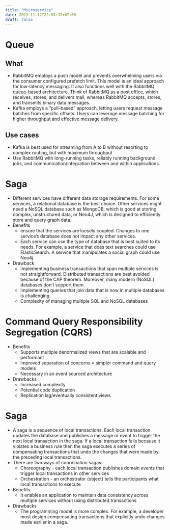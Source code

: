```yaml
---
title: "Microservice"
date: 2023-11-12T22:53:37+07:00
draft: false
---
```

# Queue
## What
- RabbitMQ employs a push model and prevents overwhelming users via the consumer configured prefetch limit. This model is an ideal approach for low-latency messaging. It also functions well with the RabbitMQ queue-based architecture. Think of RabbitMQ as a post office, which receives, stores, and delivers mail, whereas RabbitMQ accepts, stores, and transmits binary data messages.
- Kafka employs a “pull-based” approach, letting users request message batches from specific offsets. Users can leverage message batching for higher throughput and effective message delivery.
## Use cases
- Kafka is best used for streaming from A to B without resorting to complex routing, but with maximum throughput
- Use RabbitMQ with long-running tasks, reliably running background jobs, and communication/integration between and within applications.


# Saga
- Different services have different data storage requirements. For some services, a relational database is the best choice. Other services might need a NoSQL database such as MongoDB, which is good at storing complex, unstructured data, or Neo4J, which is designed to efficiently store and query graph data.
- Benefits
    + ensure that the services are loosely coupled. Changes to one service’s database does not impact any other services.
    + Each service can use the type of database that is best suited to its needs. For example, a service that does text searches could use ElasticSearch. A service that manipulates a social graph could use Neo4j.
- Drawback
    + Implementing business transactions that span multiple services is not straightforward. Distributed transactions are best avoided because of the CAP theorem. Moreover, many modern (NoSQL) databases don’t support them.
    + Implementing queries that join data that is now in multiple databases is challenging.
    + Complexity of managing multiple SQL and NoSQL databases

# Command Query Responsibility Segregation (CQRS)
- Benefits
    + Supports multiple denormalized views that are scalable and performant
    + Improved separation of concerns = simpler command and query models
    + Necessary in an event sourced architecture
- Drawbacks
    + Increased complexity
    + Potential code duplication
    + Replication lag/eventually consistent views
# Saga
- A saga is a sequence of local transactions. Each local transaction updates the database and publishes a message or event to trigger the next local transaction in the saga. If a local transaction fails because it violates a business rule then the saga executes a series of compensating transactions that undo the changes that were made by the preceding local transactions.
- There are two ways of coordination sagas:
    + Choreography - each local transaction publishes domain events that trigger local transactions in other services
    + Orchestration - an orchestrator (object) tells the participants what local transactions to execute
- Benefits
    + It enables an application to maintain data consistency across multiple services without using distributed transactions
- Drawbacks
    + The programming model is more complex. For example, a developer must design compensating transactions that explicitly undo changes made earlier in a saga.
